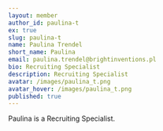 ```yaml
---
layout: member
author_id: paulina-t
ex: true
slug: paulina-t
name: Paulina Trendel
short_name: Paulina
email: paulina.trendel@brightinventions.pl
bio: Recruiting Specialist
description: Recruiting Specialist
avatar: /images/paulina_t.png
avatar_hover: /images/paulina_t.png
published: true
---
```

Paulina is a Recruiting Specialist.
